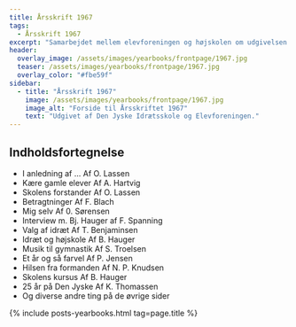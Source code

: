 ```yaml
---
title: Årsskrift 1967
tags:
  - Årsskrift 1967
excerpt: "Samarbejdet mellem elevforeningen og højskolen om udgivelsen af årsskriftet genoptages. Udgivet af Elevforeningen og Den Jyske Idrætsskole."
header:
  overlay_image: /assets/images/yearbooks/frontpage/1967.jpg
  teaser: /assets/images/yearbooks/frontpage/1967.jpg
  overlay_color: "#fbe59f"
sidebar:
  - title: "Årsskrift 1967"
    image: /assets/images/yearbooks/frontpage/1967.jpg
    image_alt: "Forside til Årsskriftet 1967"
    text: "Udgivet af Den Jyske Idrætsskole og Elevforeningen."
---
```


## Indholdsfortegnelse

- I anledning af ... Af O. Lassen
- Kære gamle elever Af A. Hartvig
- Skolens forstander Af O. Lassen
- Betragtninger Af F. Blach
- Mig selv Af 0. Sørensen
- Interview m. Bj. Hauger af F. Spanning
- Valg af idræt Af T. Benjaminsen
- Idræt og højskole Af B. Hauger
- Musik til gymnastik Af S. Troelsen 
- Et år og så farvel Af P. Jensen
- Hilsen fra formanden Af N. P. Knudsen
- Skolens kursus Af B. Hauger
- 25 år på Den Jyske Af K. Thomassen
- Og diverse andre ting på de øvrige sider

{% include posts-yearbooks.html tag=page.title %}
